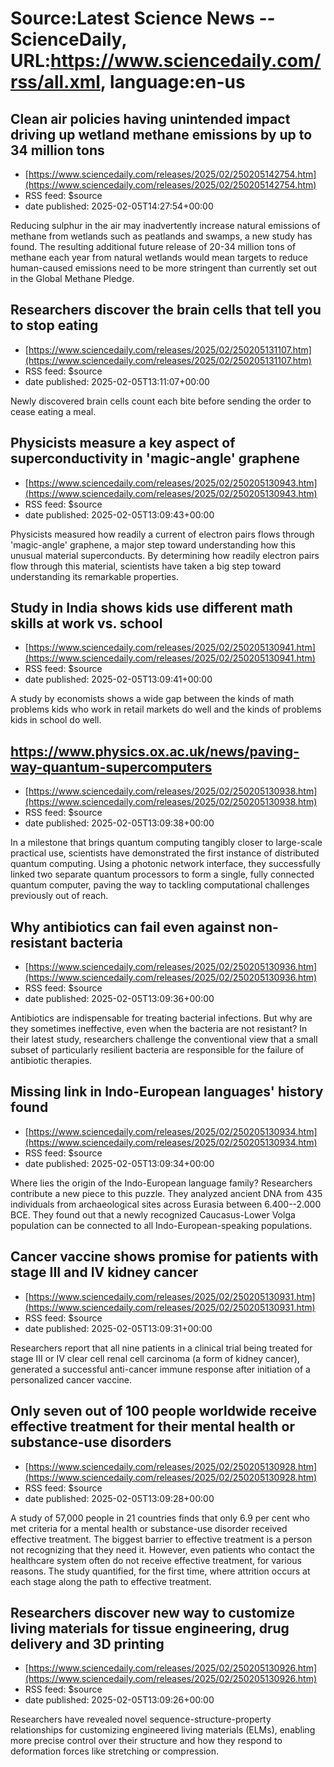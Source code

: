 # Source:Latest Science News -- ScienceDaily, URL:https://www.sciencedaily.com/rss/all.xml, language:en-us

## Clean air policies having unintended impact driving up wetland methane emissions by up to 34 million tons
 - [https://www.sciencedaily.com/releases/2025/02/250205142754.htm](https://www.sciencedaily.com/releases/2025/02/250205142754.htm)
 - RSS feed: $source
 - date published: 2025-02-05T14:27:54+00:00

Reducing sulphur in the air may inadvertently increase natural emissions of methane from wetlands such as peatlands and swamps, a new study has found. The resulting additional future release of 20-34 million tons of methane each year from natural wetlands would mean targets to reduce human-caused emissions need to be more stringent than currently set out in the Global Methane Pledge.

## Researchers discover the brain cells that tell you to stop eating
 - [https://www.sciencedaily.com/releases/2025/02/250205131107.htm](https://www.sciencedaily.com/releases/2025/02/250205131107.htm)
 - RSS feed: $source
 - date published: 2025-02-05T13:11:07+00:00

Newly discovered brain cells count each bite before sending the order to cease eating a meal.

## Physicists measure a key aspect of superconductivity in 'magic-angle' graphene
 - [https://www.sciencedaily.com/releases/2025/02/250205130943.htm](https://www.sciencedaily.com/releases/2025/02/250205130943.htm)
 - RSS feed: $source
 - date published: 2025-02-05T13:09:43+00:00

Physicists measured how readily a current of electron pairs flows through 'magic-angle' graphene, a major step toward understanding how this unusual material superconducts. By determining how readily electron pairs flow through this material, scientists have taken a big step toward understanding its remarkable properties.

## Study in India shows kids use different math skills at work vs. school
 - [https://www.sciencedaily.com/releases/2025/02/250205130941.htm](https://www.sciencedaily.com/releases/2025/02/250205130941.htm)
 - RSS feed: $source
 - date published: 2025-02-05T13:09:41+00:00

A study by economists shows a wide gap between the kinds of math problems kids who work in retail markets do well and the kinds of problems kids in school do well.

## https://www.physics.ox.ac.uk/news/paving-way-quantum-supercomputers
 - [https://www.sciencedaily.com/releases/2025/02/250205130938.htm](https://www.sciencedaily.com/releases/2025/02/250205130938.htm)
 - RSS feed: $source
 - date published: 2025-02-05T13:09:38+00:00

In a milestone that brings quantum computing tangibly closer to large-scale practical use, scientists have demonstrated the first instance of distributed quantum computing. Using a photonic network interface, they successfully linked two separate quantum processors to form a single, fully connected quantum computer, paving the way to tackling computational challenges previously out of reach.

## Why antibiotics can fail even against non-resistant bacteria
 - [https://www.sciencedaily.com/releases/2025/02/250205130936.htm](https://www.sciencedaily.com/releases/2025/02/250205130936.htm)
 - RSS feed: $source
 - date published: 2025-02-05T13:09:36+00:00

Antibiotics are indispensable for treating bacterial infections. But why are they sometimes ineffective, even when the bacteria are not resistant? In their latest study, researchers challenge the conventional view that a small subset of particularly resilient bacteria are responsible for the failure of antibiotic therapies.

## Missing link in Indo-European languages' history found
 - [https://www.sciencedaily.com/releases/2025/02/250205130934.htm](https://www.sciencedaily.com/releases/2025/02/250205130934.htm)
 - RSS feed: $source
 - date published: 2025-02-05T13:09:34+00:00

Where lies the origin of the Indo-European language family? Researchers contribute a new piece to this puzzle. They analyzed ancient DNA from 435 individuals from archaeological sites across Eurasia between 6.400--2.000 BCE. They found out that a newly recognized Caucasus-Lower Volga population can be connected to all Indo-European-speaking populations.

## Cancer vaccine shows promise for patients with stage III and IV kidney cancer
 - [https://www.sciencedaily.com/releases/2025/02/250205130931.htm](https://www.sciencedaily.com/releases/2025/02/250205130931.htm)
 - RSS feed: $source
 - date published: 2025-02-05T13:09:31+00:00

Researchers report that all nine patients in a clinical trial being treated for stage III or IV clear cell renal cell carcinoma (a form of kidney cancer), generated a successful anti-cancer immune response after initiation of a personalized cancer vaccine.

## Only seven out of 100 people worldwide receive effective treatment for their mental health or substance-use disorders
 - [https://www.sciencedaily.com/releases/2025/02/250205130928.htm](https://www.sciencedaily.com/releases/2025/02/250205130928.htm)
 - RSS feed: $source
 - date published: 2025-02-05T13:09:28+00:00

A study of 57,000 people in 21 countries finds that only 6.9 per cent who met criteria for a mental health or substance-use disorder received effective treatment. The biggest barrier to effective treatment is a person not recognizing that they need it. However, even patients who contact the healthcare system often do not receive effective treatment, for various reasons. The study quantified, for the first time, where attrition occurs at each stage along the path to effective treatment.

## Researchers discover new way to customize living materials for tissue engineering, drug delivery and 3D printing
 - [https://www.sciencedaily.com/releases/2025/02/250205130926.htm](https://www.sciencedaily.com/releases/2025/02/250205130926.htm)
 - RSS feed: $source
 - date published: 2025-02-05T13:09:26+00:00

Researchers have revealed novel sequence-structure-property relationships for customizing engineered living materials (ELMs), enabling more precise control over their structure and how they respond to deformation forces like stretching or compression.

